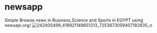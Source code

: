 # newsapp
Simple Browse news in Business,Science and Sports in EGYPT using newsapi.org/
![242405499_418921149651213_7253673059407182835_n](https://user-images.githubusercontent.com/11964219/134269421-6175c4ae-8034-4174-afcb-8f86442828a3.jpg)
